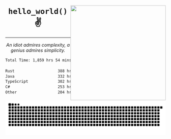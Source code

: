 <div text-align="center">
    <img src="https://i.imgur.com/h1q15Kt.gife" align="right" width="299" height="299">
    <h1 align="center"><code>hello_world()</code> ✌️</h1>
    <hr>
    <p align="center"><i>An idiot admires complexity, a genius admires simplicity.</i></p>
</div>

<!--START_SECTION:waka-->

```txt
Total Time: 1,859 hrs 54 mins

Rust                   388 hrs 9 mins  ████▓░░░░░░░░░░░░░░░░░░░░   18.81 %
Java                   332 hrs 16 mins ████░░░░░░░░░░░░░░░░░░░░░   16.10 %
TypeScript             302 hrs 59 mins ███▓░░░░░░░░░░░░░░░░░░░░░   14.68 %
C#                     253 hrs 12 mins ███░░░░░░░░░░░░░░░░░░░░░░   12.27 %
Other                  204 hrs 13 mins ██▒░░░░░░░░░░░░░░░░░░░░░░   09.89 %
```

<!--END_SECTION:waka-->

<picture>
  <source media="(prefers-color-scheme: dark)" srcset="https://raw.githubusercontent.com/Somfic/Somfic/main/github-contribution-grid-snake-dark.svg">
  <source media="(prefers-color-scheme: light)" srcset="https://raw.githubusercontent.com/Somfic/Somfic/main/github-contribution-grid-snake.svg">
  <img alt="github contribution grid snake animation" src="https://raw.githubusercontent.com/Somfic/Somfic/main/github-contribution-grid-snake.svg">
</picture>
